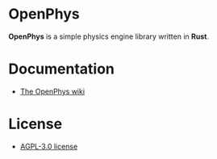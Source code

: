 # OpenPhys

**OpenPhys** is a simple physics engine library written in **Rust**.

# Documentation

- [The OpenPhys wiki](https://github.com/CyntexMore/OpenPhys/wiki)

# License
- [AGPL-3.0 license](https://github.com/CyntexMore/OpenPhys/blob/main/LICENSE)

